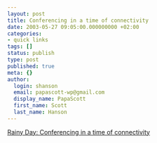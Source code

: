 ```yaml
---
layout: post
title: Conferencing in a time of connectivity
date: 2003-05-27 09:05:00.000000000 +02:00
categories:
- quick links
tags: []
status: publish
type: post
published: true
meta: {}
author:
  login: shanson
  email: papascott-wp@gmail.com
  display_name: PapaScott
  first_name: Scott
  last_name: Hanson
---
```

<p><a title="Could you please repeat that? I was busy blogging..." href="http://www.eamonn.com/archives/000462.html#000462">Rainy Day: Conferencing in a time of connectivity</a></p>
